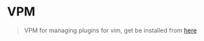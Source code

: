 # VPM
> VPM for managing plugins for vim, get be installed from [here](https://github.com/sebbekarlsson/vpm)
